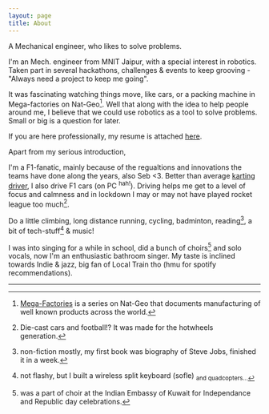 ```yaml
---
layout: page
title: About
---
```


A Mechanical engineer, who likes to solve problems. 

I'm an Mech. engineer from MNIT Jaipur, with a special interest in robotics. Taken part in several hackathons, challenges & events to keep grooving - "Always need a project to keep me going". 

It was fascinating watching things move, like cars, or a packing machine in Mega-factories on Nat-Geo[^fn-mega]. Well that along with the idea to help people around me, I believe that we could use robotics as a tool to solve problems. Small or big is a question for later.

If you are here professionally, my resume is attached [here](https://chirayur.github.io/resume/).


Apart from my serious introduction, 

I'm a F1-fanatic, mainly because of the regualtions and innovations the teams have done along the years, also Seb <3. Better than average [karting driver](https://www.instagram.com/cahair_fpv/), I also drive F1 cars (on PC <sup>hah!</sup>). Driving helps me get to a level of focus and calmness and in lockdown I may or may not have played rocket league too much[^fn-RL].

Do a little climbing, long distance running, cycling, badminton, reading[^fn-read], a bit of tech-stuff[^fn-tech] & music! 

I was into singing for a while in school, did a bunch of choirs[^fn-choir] and solo vocals, now I'm an enthusiastic bathroom singer. My taste is inclined towards Indie & jazz, big fan of Local Train tho 
(hmu for spotify recommendations).


---

[^fn-mega]: [Mega-Factories](https://www.natgeotv.com/in/mega-factories) is a series on Nat-Geo that documents manufacturing of well known products across the world.
[^fn-RL]: Die-cast cars and football!? It was made for the hotwheels generation.
[^fn-read]: non-fiction mostly, my first book was biography of Steve Jobs, finished it in a week.
[^fn-tech]: not flashy, but I built a wireless split keyboard (sofle) <sub> and quadcopters...
[^fn-choir]: was a part of choir at the Indian Embassy of Kuwait for Independance and Republic day celebrations.

